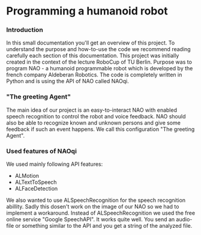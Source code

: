 # Programming a humanoid robot
### Introduction
In this small documentation you'll get an overview of this project. 
To understand the purpose and how-to-use the code we recommend reading carefully each section of this documentation. 
This project was initially created in the context of the lecture RoboCup of TU Berlin. 
Purpose was to program NAO - a humanoid programmable robot which is developed by the french company Aldeberan Robotics. 
The code is completely written in Python and is using the API of NAO called NAOqi.

### "The greeting Agent"
The main idea of our project is an easy-to-interact NAO with enabled speech recognition to control the robot and voice feedback. 
NAO should also be able to recognize known and unknown persons and give some feedback if such an event happens.
We call this configuration "The greeting Agent".

### Used features of NAOqi
We used mainly following API features:
- ALMotion
- ALTextToSpeech
- ALFaceDetection

We also wanted to use ALSpeechRecognition for the speech recognition abillity.
Sadly this dosen't work on the image of our NAO so we had to implement a workaround.
Instead of ALSpeechRecognition we used the free online service "Google SpeechAPI".
It works quite well. You send an audio-file or something similar to the API and you get a string of the analyzed file. 
